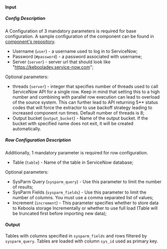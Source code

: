 #### Input

##### Config Description

A Configuration of 3 mandatory parameters is required for base configuration. A sample configuration of the component can be found in [component's repository](https://bitbucket.org/kds_consulting_team/kds-team.ex-servicenow-tables/src/master/component_config/sample-config/config.json).

- Username (`user`) - a username used to log in to ServiceNow;
- Password (`#password`) - a password associated with username;
- Server (`server`) - server url that should look like "https://kebooladev.service-now.com";

Optional parameters:

- threads (`server`) - integer that specifies number of threads used to call ServiceNow API for a single row.
Keep in mind that setting this to a high number and combining with parallel row execution can lead to overload of the source system.
This can further lead to API returning 5** status codes that will force the extractor to use backoff strategy leading to increased 
component run times. Default number of threads is 8;
- Output bucket (`output_bucket`) - Name of the output bucket. If the bucket with specified name does not exit, it will be created automatically.

##### Row Configuration Description

Additionally, 1 mandatory parameter is required for row configuration.

- Table (`table`) - Name of the table in ServiceNow database;

Optional parameters:

- SysParm Query (`sysparm_query`) - Use this parameter to limit the number of results;
- SysParm Fields (`sysparm_fields`) - Use this parameter to limit the number of columns.
You must use a comma separated list of values;
- Increment (`increment`) - This parameter specifies whether to store data to Keboola storage Incrementally
or whether to use full load (Table will be truncated first before importing new data);

#### Output

Tables with columns specified in `sysparm_fields` and rows filtered by `sysparm_query`.
Tables are loaded with column `sys_id` used as primary key.